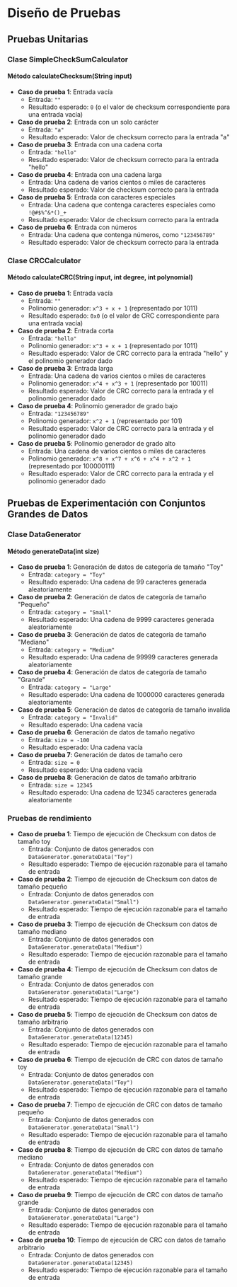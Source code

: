 # Diseño de Pruebas

## Pruebas Unitarias

### Clase SimpleCheckSumCalculator

#### Método calculateChecksum(String input)
- **Caso de prueba 1**: Entrada vacía
    - Entrada: `""`
    - Resultado esperado: `0` (o el valor de checksum correspondiente para una entrada vacía)
- **Caso de prueba 2**: Entrada con un solo carácter
    - Entrada: `"a"`
    - Resultado esperado: Valor de checksum correcto para la entrada "a"
- **Caso de prueba 3**: Entrada con una cadena corta
    - Entrada: `"hello"`
    - Resultado esperado: Valor de checksum correcto para la entrada "hello"
- **Caso de prueba 4**: Entrada con una cadena larga
    - Entrada: Una cadena de varios cientos o miles de caracteres
    - Resultado esperado: Valor de checksum correcto para la entrada
- **Caso de prueba 5**: Entrada con caracteres especiales
    - Entrada: Una cadena que contenga caracteres especiales como `!@#$%^&*()_+`
    - Resultado esperado: Valor de checksum correcto para la entrada
- **Caso de prueba 6**: Entrada con números
    - Entrada: Una cadena que contenga números, como `"123456789"`
    - Resultado esperado: Valor de checksum correcto para la entrada

### Clase CRCCalculator

#### Método calculateCRC(String input, int degree, int polynomial)
- **Caso de prueba 1**: Entrada vacía
    - Entrada: `""`
    - Polinomio generador: `x^3 + x + 1` (representado por 1011)
    - Resultado esperado: `0x0` (o el valor de CRC correspondiente para una entrada vacía)
- **Caso de prueba 2**: Entrada corta
    - Entrada: `"hello"`
    - Polinomio generador: `x^3 + x + 1` (representado por 1011)
    - Resultado esperado: Valor de CRC correcto para la entrada "hello" y el polinomio generador dado
- **Caso de prueba 3**: Entrada larga
    - Entrada: Una cadena de varios cientos o miles de caracteres
    - Polinomio generador: `x^4 + x^3 + 1` (representado por 10011)
    - Resultado esperado: Valor de CRC correcto para la entrada y el polinomio generador dado
- **Caso de prueba 4**: Polinomio generador de grado bajo
    - Entrada: `"123456789"`
    - Polinomio generador: `x^2 + 1` (representado por 101)
    - Resultado esperado: Valor de CRC correcto para la entrada y el polinomio generador dado
- **Caso de prueba 5**: Polinomio generador de grado alto
    - Entrada: Una cadena de varios cientos o miles de caracteres
    - Polinomio generador: `x^8 + x^7 + x^6 + x^4 + x^2 + 1` (representado por 100000111)
    - Resultado esperado: Valor de CRC correcto para la entrada y el polinomio generador dado

## Pruebas de Experimentación con Conjuntos Grandes de Datos

### Clase DataGenerator

#### Método generateData(int size)
- **Caso de prueba 1**: Generación de datos de categoría de tamaño "Toy"
    - Entrada: `category = "Toy"`
    - Resultado esperado: Una cadena de 99 caracteres generada aleatoriamente
- **Caso de prueba 2**: Generación de datos de categoría de tamaño "Pequeño"
    - Entrada: `category = "Small"`
    - Resultado esperado: Una cadena de 9999 caracteres generada aleatoriamente
- **Caso de prueba 3**: Generación de datos de categoría de tamaño "Mediano"
    - Entrada: `category = "Medium"`
    - Resultado esperado: Una cadena de 99999 caracteres generada aleatoriamente
- **Caso de prueba 4**: Generación de datos de categoría de tamaño "Grande"
    - Entrada: `category = "Large"`
    - Resultado esperado: Una cadena de 1000000 caracteres generada aleatoriamente
- **Caso de prueba 5**: Generación de datos de categoría de tamaño invalida
    - Entrada: `category = "Invalid"`
    - Resultado esperado: Una cadena vacía
- **Caso de prueba 6**: Generación de datos de tamaño negativo
    - Entrada: `size = -100`
    - Resultado esperado: Una cadena vacía
- **Caso de prueba 7**: Generación de datos de tamaño cero
    - Entrada: `size = 0`
    - Resultado esperado: Una cadena vacía
- **Caso de prueba 8**: Generación de datos de tamaño arbitrario
    - Entrada: `size = 12345`
    - Resultado esperado: Una cadena de 12345 caracteres generada aleatoriamente

### Pruebas de rendimiento

- **Caso de prueba 1**: Tiempo de ejecución de Checksum con datos de tamaño toy
    - Entrada: Conjunto de datos generados con `DataGenerator.generateData("Toy")`
    - Resultado esperado: Tiempo de ejecución razonable para el tamaño de entrada
- **Caso de prueba 2**: Tiempo de ejecución de Checksum con datos de tamaño pequeño
    - Entrada: Conjunto de datos generados con `DataGenerator.generateData("Small")`
    - Resultado esperado: Tiempo de ejecución razonable para el tamaño de entrada
- **Caso de prueba 3**: Tiempo de ejecución de Checksum con datos de tamaño mediano
    - Entrada: Conjunto de datos generados con `DataGenerator.generateData("Medium")`
    - Resultado esperado: Tiempo de ejecución razonable para el tamaño de entrada
- **Caso de prueba 4**: Tiempo de ejecución de Checksum con datos de tamaño grande
    - Entrada: Conjunto de datos generados con `DataGenerator.generateData("Large")`
    - Resultado esperado: Tiempo de ejecución razonable para el tamaño de entrada
- **Caso de prueba 5**: Tiempo de ejecución de Checksum con datos de tamaño arbitrario
    - Entrada: Conjunto de datos generados con `DataGenerator.generateData(12345)`
    - Resultado esperado: Tiempo de ejecución razonable para el tamaño de entrada
- **Caso de prueba 6**: Tiempo de ejecución de CRC con datos de tamaño toy
    - Entrada: Conjunto de datos generados con `DataGenerator.generateData("Toy")`
    - Resultado esperado: Tiempo de ejecución razonable para el tamaño de entrada
- **Caso de prueba 7**: Tiempo de ejecución de CRC con datos de tamaño pequeño
     - Entrada: Conjunto de datos generados con `DataGenerator.generateData("Small")`
     - Resultado esperado: Tiempo de ejecución razonable para el tamaño de entrada
- **Caso de prueba 8**: Tiempo de ejecución de CRC con datos de tamaño mediano
    - Entrada: Conjunto de datos generados con `DataGenerator.generateData("Medium")`
    - Resultado esperado: Tiempo de ejecución razonable para el tamaño de entrada
- **Caso de prueba 9**: Tiempo de ejecución de CRC con datos de tamaño grande
    - Entrada: Conjunto de datos generados con `DataGenerator.generateData("Large")`
    - Resultado esperado: Tiempo de ejecución razonable para el tamaño de entrada
- **Caso de prueba 10**: Tiempo de ejecución de CRC con datos de tamaño arbitrario
    - Entrada: Conjunto de datos generados con `DataGenerator.generateData(12345)`
    - Resultado esperado: Tiempo de ejecución razonable para el tamaño de entrada

